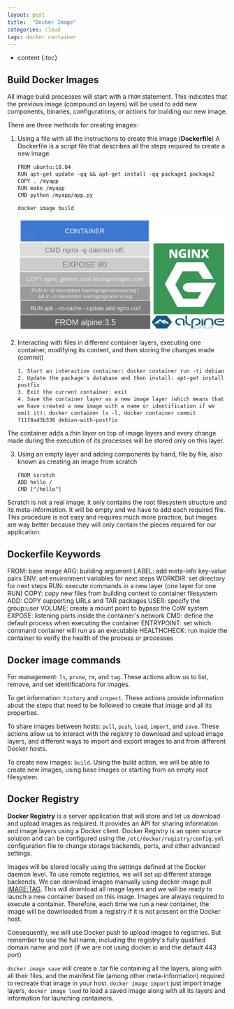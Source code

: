 ```yaml
---
layout: post
title:  "Docker Image"
categories: cloud
tags: docker container
---
```


* content
{:toc}

## Build Docker Images

All image build processes will start with a `FROM` statement. This indicates that the previous image (compound on layers) will be used to add new components, binaries, configurations, or actions for building our new image.

There are three methods for creating images:

1. Using a file with all the instructions to create this image (**Dockerfile**)
A Dockerfile is a script file that describes all the steps required to create a new image.

    ```docker
    FROM ubuntu:18.04
    RUN apt-get update -qq && apt-get install -qq package1 package2
    COPY . /myapp
    RUN make /myapp
    CMD python /myapp/app.py
    ```

    ```bash
    docker image build
    ```

    <img src="/images/posts_images/Container/bd2f1683-477f-4674-9674-c80b5074e3a2.jpg" style="width: 800px;"/>

2. Interacting with files in different container layers, executing one container, modifying its content, and then storing the changes made (commit)

    ```text
    1. Start an interactive container: docker container run -ti debian
    2. Update the package's database and then install: apt-get install postfix
    3. Exit the current container: exit
    4. Save the container layer as a new image layer (which means that we have created a new image with a name or identification if we omit it): docker container ls -l, docker container commit f11f8ad3b336 debian-with-postfix
    ```

The container adds a thin layer on top of image layers and every change made during the execution of its processes will be stored only on this layer.

3. Using an empty layer and adding components by hand, file by file, also known as creating an image from scratch

    ```docker
    FROM scratch
    ADD hello /
    CMD ["/hello"]
    ```

Scratch is not a real image; it only contains the root filesystem structure and its meta-information. It will be empty and we have to add each required file. This procedure is not easy and requires much more practice, but images are way better because they will only contain the pieces required for our application.

## Dockerfile Keywords

FROM: base image
ARG: building argument
LABEL: add meta-info key-value pairs
ENV: set environment variables for next steps
WORKDIR: set directory for next steps
RUN: execute commands in a new layer (one layer for one RUN)
COPY: copy new files from building context to container filesystem
ADD: COPY supporting URLs and TAR packages
USER: specify the group:user
VOLUME: create a mount point to bypass the CoW system
EXPOSE: listening ports inside the container's network
CMD: define the default process when executing the container
ENTRYPOINT: set which command container will run as an executable
HEALTHCHECK: run inside the container to verify the health of the process or processes

## Docker image commands

For management: `ls`, `prune`, `rm`, and `tag`. These actions allow us to list, remove, and set identifications for images.

To get information: `history` and `inspect`. These actions provide information about the steps that need to be followed to create that image and all its properties.

To share images between hosts: `pull`, `push`, `load`, `import`, and `save`. These actions allow us to interact with the registry to download and upload image layers, and different ways to import and export images to and from different Docker hosts.

To create new images: `build`. Using the build action, we will be able to create new images, using base images or starting from an empty root filesystem.

## Docker Registry

**Docker Registry** is a server application that will store and let us download and upload images as required. It provides an API for sharing information and image layers using a Docker client.
Docker Registry is an open source solution and can be configured using the `/etc/docker/registry/config.yml` configuration file to change storage backends, ports, and other advanced settings.

Images will be stored locally using the settings defined at the Docker daemon level. To use remote registries, we will set up different storage backends.
We can download images manually using docker image pull <IMAGE:TAG>. This will download all image layers and we will be ready to launch a new container based on this image.
Images are always required to execute a container. Therefore, each time we run a new container, the image will be downloaded from a registry if it is not present on the Docker host.

Consequently, we will use Docker push to upload images to registries. But remember to use the full name, including the registry's fully qualified domain name and port (if we are not using docker.io and the default 443 port)

`docker image save` will create a .tar file containing all the layers, along with all their files, and the manifest file (among other meta-information) required to recreate that image in your host. `docker image import` just import image layers, `docker image load` to load a saved image along with all its layers and information for launching containers.

